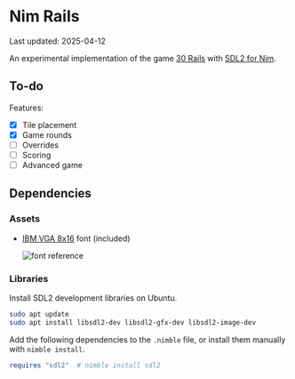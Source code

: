 # Nim Rails

Last updated: 2025-04-12

An experimental implementation of the game [30 Rails](https://boardgamegeek.com/boardgame/200551/30-rails) with [SDL2 for Nim](https://github.com/nim-lang/sdl2).

## To-do

Features:

- [x] Tile placement
- [x] Game rounds
- [ ] Overrides
- [ ] Scoring
- [ ] Advanced game

## Dependencies

### Assets

- [IBM VGA 8x16](https://int10h.org/oldschool-pc-fonts/fontlist/font?ibm_vga_8x16) font (included)

  ![font reference](assets/IBM_VGA_8x16.png)


### Libraries

Install SDL2 development libraries on Ubuntu.

```sh
sudo apt update
sudo apt install libsdl2-dev libsdl2-gfx-dev libsdl2-image-dev
```

Add the following dependencies to the `.nimble` file, or install them manually with `nimble install`.

```nimble
requires "sdl2"  # nimble install sdl2
```

